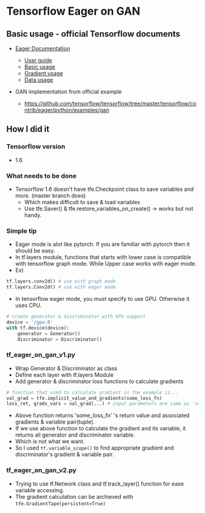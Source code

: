 # Tensorflow Eager on GAN


## Basic usage - official Tensorflow documents
* [Eager Documentation](https://github.com/tensorflow/tensorflow/tree/master/tensorflow/contrib/eager)
    * [User guide](https://github.com/tensorflow/tensorflow/blob/master/tensorflow/contrib/eager/python/g3doc/guide.md)
    * [Basic usage](https://github.com/tensorflow/tensorflow/blob/master/tensorflow/contrib/eager/python/examples/notebooks/1_basics.ipynb)
    * [Gradient usage](https://github.com/tensorflow/tensorflow/blob/master/tensorflow/contrib/eager/python/examples/notebooks/2_gradients.ipynb)
    * [Data usage](https://github.com/tensorflow/tensorflow/blob/master/tensorflow/contrib/eager/python/examples/notebooks/3_datasets.ipynb)

* GAN implementation from official example
    * https://github.com/tensorflow/tensorflow/tree/master/tensorflow/contrib/eager/python/examples/gan

## How I did it

### Tensorflow version
* 1.6

### What needs to be done
* Tensorflow 1.6 doesn't have tfe.Checkpoint class to save variables and more. (master branch does)
    * Which makes difficult to save & load variables
    * Use tfe.Saver() & tfe.restore_variables_on_create() -> works but not handy.

### Simple tip
* Eager mode is alot like pytorch. If you are familiar with pytorch then it should be easy.
* In tf.layers module, functions that starts with lower case is compatible with tensorflow graph mode. While Upper case works with eager mode.
* Ex) 
```python
tf.layers.conv2d() # use with graph mode
tf.layers.Conv2d() # use with eager mode
```
* In tensorflow eager mode, you must specify to use GPU. Otherwise it uses CPU.
```python
# create generator & discriminator with GPU support
device = '/gpu:0'
with tf.device(device):
    generator = Generator()
    discriminator = Discriminator()
```

### tf_eager_on_gan_v1.py
* Wrap Generator & Discriminator as class
* Define each layer with tf.layers Module
* Add generator & discriminator loss functions to calculate gradients
```python
# function that used to calculate gradient in the example is...
val_grad = tfe.implicit_value_and_gradients(some_loss_fn)
loss_ret, grads_vars = val_grad(...) # input parameters are same as 'some_loss_fn'
```
* Above function returns 'some_loss_fn' 's return value and associated gradients & variable pair(tuple).
* If we use above function to calculate the gradient and its variable, it returns all generator and discriminator variable.
* Which is not what we want.
* So I used ```tf.variable_scope()``` to find appropriate gradient and discriminator's gradient & variable pair. 
    
### tf_eager_on_gan_v2.py
* Trying to use tf.Network class and tf.track_layer() function for ease variable accessing.
* The gradient calculation can be archieved with ```tfe.GradientTape(persistent=True)```
